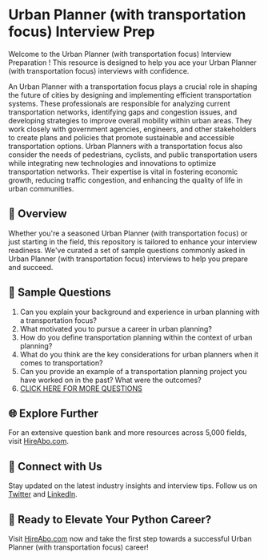# Urban Planner (with transportation focus) Interview Prep

Welcome to the Urban Planner (with transportation focus) Interview Preparation ! This resource is designed to help you ace your Urban Planner (with transportation focus) interviews with confidence.

An Urban Planner with a transportation focus plays a crucial role in shaping the future of cities by designing and implementing efficient transportation systems. These professionals are responsible for analyzing current transportation networks, identifying gaps and congestion issues, and developing strategies to improve overall mobility within urban areas. They work closely with government agencies, engineers, and other stakeholders to create plans and policies that promote sustainable and accessible transportation options. Urban Planners with a transportation focus also consider the needs of pedestrians, cyclists, and public transportation users while integrating new technologies and innovations to optimize transportation networks. Their expertise is vital in fostering economic growth, reducing traffic congestion, and enhancing the quality of life in urban communities.

## 🚀 Overview

Whether you're a seasoned Urban Planner (with transportation focus) or just starting in the field, this repository is tailored to enhance your interview readiness. We've curated a set of sample questions commonly asked in Urban Planner (with transportation focus) interviews to help you prepare and succeed.

## 📝 Sample Questions

1. Can you explain your background and experience in urban planning with a transportation focus?
2. What motivated you to pursue a career in urban planning?
3. How do you define transportation planning within the context of urban planning?
4. What do you think are the key considerations for urban planners when it comes to transportation?
5. Can you provide an example of a transportation planning project you have worked on in the past? What were the outcomes?
6. [CLICK HERE FOR MORE QUESTIONS](https://hireabo.com/job/23_2_17/Urban%20Planner%20with%20transportation%20focus)

## 🌐 Explore Further

For an extensive question bank and more resources across 5,000 fields, visit [HireAbo.com](https://www.hireabo.com).

## 📱 Connect with Us

Stay updated on the latest industry insights and interview tips. Follow us on [Twitter](https://twitter.com/hireabo) and [LinkedIn](https://www.linkedin.com/in/hire-abo-3609972a8/).

## 🚀 Ready to Elevate Your Python Career?

Visit [HireAbo.com](https://www.hireabo.com) now and take the first step towards a successful Urban Planner (with transportation focus) career!
